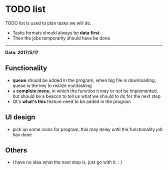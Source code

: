 # TODO list
TODO list is used to plan tasks we will do.
* Tasks formats should always be **data first**
* Then the jobs temporarily should have be done
-------------------------------------------------
**Data: 2017/5/17**
## Functionality
* **queue** should be added in the program, when big file is downloading, queue is the key to realize mutitasking
* a **complete menu**, in which the function it may or not be implemented, but should be a beacon to tell us what we should to do for the next step
* Qt's **what's this** feature need to be added in the program
## UI design
* pick up some icons for program, this may delay until the functionality job has done
## Others
* I have no idea what the next step is, just go with it. : )